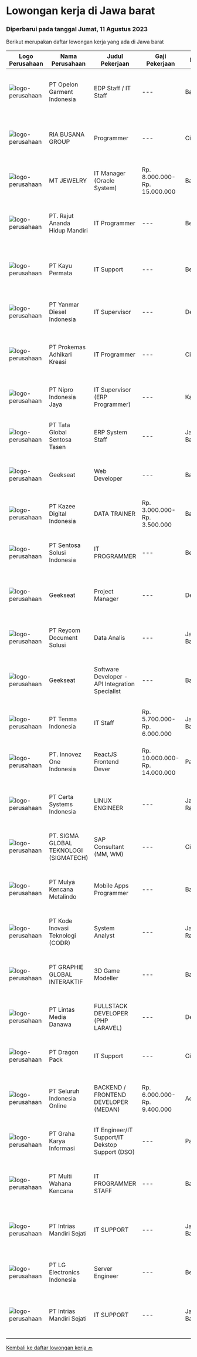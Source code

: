 
  # Lowongan kerja di Jawa barat

  ### Diperbarui pada tanggal Jumat, 11 Agustus 2023

  Berikut merupakan daftar lowongan kerja yang ada di Jawa barat

  |Logo Perusahaan | Nama Perusahaan | Judul Pekerjaan | Gaji Pekerjaan | Lokasi | Deskripsi | Tanggal diunggah | Pranala |
  | -------------- | --------------- | --------------- | --------- | --------- | -------------- | ------- | ----------- |
  |![logo-perusahaan](https://image-service-cdn.seek.com.au/fb2b14d056e78a15d262ca308bd68fd3fef51eab/ee4dce1061f3f616224767ad58cb2fc751b8d2dc)|PT Opelon Garment Indonesia|EDP Staff / IT Staff|---|Bandung|- Jaringan Internet- Kemampuan teknis technical support- Kemampuan teknis desk support- Kemampuan Problem Solving- Kemampuan Komunikasi- Kemampuan...|Kamis, 10 Agustus 2023|https://www.jobstreet.co.id/id/job/edp-staff-it-staff-4434135?token=0~9a7cc980-aac2-4496-b8b7-5aafcf5bfd90&sectionRank=1&jobId=jobstreet-id-job-4434135|
|![logo-perusahaan](https://image-service-cdn.seek.com.au/6f70b67817ed68b5a8fe2e608938e35dafe3658e/ee4dce1061f3f616224767ad58cb2fc751b8d2dc)|RIA BUSANA GROUP|Programmer|---|Cibinong|Tanggung Jawab: Menganalisis kebutuhan sistem aplikasi perusahaan. Membuat Aplikasi Desktop/Web/Android. Membuat flowchart / Business Process aplikasi...|Kamis, 10 Agustus 2023|https://www.jobstreet.co.id/id/job/programmer-4433191?token=0~9a7cc980-aac2-4496-b8b7-5aafcf5bfd90&sectionRank=2&jobId=jobstreet-id-job-4433191|
|![logo-perusahaan](https://image-service-cdn.seek.com.au/c9cf882fcae076817c35a8893920508b4a30b265/ee4dce1061f3f616224767ad58cb2fc751b8d2dc)|MT JEWELRY|IT Manager (Oracle System)|Rp. 8.000.000-Rp. 15.000.000|Bandung|Kualifikasi IT perusahaan kami, meliputi IT Support dengan jobdec instalasi, evaluasi dan peningkatan terhadap tiga objek utama yaitu komputer,...|Kamis, 10 Agustus 2023|https://www.jobstreet.co.id/id/job/it-manager-oracle-system-4434129?token=0~9a7cc980-aac2-4496-b8b7-5aafcf5bfd90&sectionRank=3&jobId=jobstreet-id-job-4434129|
|![logo-perusahaan](https://image-service-cdn.seek.com.au/d33e877da49b26aa0903c26e829031f358150018/ee4dce1061f3f616224767ad58cb2fc751b8d2dc)|PT. Rajut Ananda Hidup Mandiri|IT Programmer|---|Bekasi|Deskripsi PekerjaanResponsibilities:-      Developing application from scratch or existing PHP framework-      Understanding and implement requirement...|Kamis, 10 Agustus 2023|https://www.jobstreet.co.id/id/job/it-programmer-4432474?token=0~9a7cc980-aac2-4496-b8b7-5aafcf5bfd90&sectionRank=4&jobId=jobstreet-id-job-4432474|
|![logo-perusahaan](https://image-service-cdn.seek.com.au/4da3b6432f27c9f8e5b83a4dea8d4a51049c91ab/ee4dce1061f3f616224767ad58cb2fc751b8d2dc)|PT Kayu Permata|IT Support|---|Bekasi|JOBDESK Maintenance PC, Server, Printer, LAN, Internet &amp; CCTV Trouble shoot Update backup sistem Upload Master data SAP KUALIFIKASI Usia maksimal...|Senin, 07 Agustus 2023|https://www.jobstreet.co.id/id/job/it-support-4429570?token=0~9a7cc980-aac2-4496-b8b7-5aafcf5bfd90&sectionRank=5&jobId=jobstreet-id-job-4429570|
|![logo-perusahaan](https://image-service-cdn.seek.com.au/2f7c413b703b68da573e70fa60abb2dd0a6ab822/ee4dce1061f3f616224767ad58cb2fc751b8d2dc)|PT Yanmar Diesel Indonesia|IT Supervisor|---|Depok|Responsibilitiy : Manage activity of IT Section by directing the work of subordinate Maintain the operation of IT system efficiently, provide system...|Selasa, 08 Agustus 2023|https://www.jobstreet.co.id/id/job/it-supervisor-4430195?token=0~9a7cc980-aac2-4496-b8b7-5aafcf5bfd90&sectionRank=6&jobId=jobstreet-id-job-4430195|
|![logo-perusahaan](https://image-service-cdn.seek.com.au/ba0898ce4539c7172bf405ee05ff9d5cba14c6a1/ee4dce1061f3f616224767ad58cb2fc751b8d2dc)|PT Prokemas Adhikari Kreasi|IT Programmer|---|Cikarang|Uraian Pekerjaan Melakukan pengembangan application system / reporting system serta memastikan sesuai dengan kebutuhan perusahaan Membuat dan...|Senin, 07 Agustus 2023|https://www.jobstreet.co.id/id/job/it-programmer-4429131?token=0~9a7cc980-aac2-4496-b8b7-5aafcf5bfd90&sectionRank=7&jobId=jobstreet-id-job-4429131|
|![logo-perusahaan](https://image-service-cdn.seek.com.au/b82a297f2ec245a9a23f1f7ccfcef2f6817a9124/ee4dce1061f3f616224767ad58cb2fc751b8d2dc)|PT Nipro Indonesia Jaya|IT Supervisor (ERP Programmer)|---|Karawang|Job Description:SAP MM, SD, PP, QM, FI, CO. Responsible and providing for technical and functional development support, configuration, enhancement and...|Senin, 07 Agustus 2023|https://www.jobstreet.co.id/id/job/it-supervisor-erp-programmer-4430051?token=0~9a7cc980-aac2-4496-b8b7-5aafcf5bfd90&sectionRank=8&jobId=jobstreet-id-job-4430051|
|![logo-perusahaan](https://image-service-cdn.seek.com.au/1c092fa5e5b61b457e77a23824c2efbc95581326/ee4dce1061f3f616224767ad58cb2fc751b8d2dc)|PT Tata Global Sentosa Tasen|ERP System Staff|---|Jawa Barat|Spesifikasi : Mengerti komputer, diutamakan komputer akuntasi dan ERP System Minimal lulusan D3 Dapat bekerja sama dengan tim dan individu Gesit,...|Rabu, 09 Agustus 2023|https://www.jobstreet.co.id/id/job/erp-system-staff-4432122?token=0~9a7cc980-aac2-4496-b8b7-5aafcf5bfd90&sectionRank=9&jobId=jobstreet-id-job-4432122|
|![logo-perusahaan](https://image-service-cdn.seek.com.au/a94166d692fda70a364e9d5191d7ced8a65f1597/ee4dce1061f3f616224767ad58cb2fc751b8d2dc)|Geekseat|Web Developer|---|Bali|Position Overview: We are seeking a skilled Web Developer with expertise in WordPress to join our team. The ideal candidate will have a strong...|Kamis, 10 Agustus 2023|https://www.jobstreet.co.id/id/job/web-developer-4433630?token=0~9a7cc980-aac2-4496-b8b7-5aafcf5bfd90&sectionRank=10&jobId=jobstreet-id-job-4433630|
|![logo-perusahaan](https://image-service-cdn.seek.com.au/ec74011ac6d90cfe04053effcfea8ebb34a0e3b2/ee4dce1061f3f616224767ad58cb2fc751b8d2dc)|PT Kazee Digital Indonesia|DATA TRAINER|Rp. 3.000.000-Rp. 3.500.000|Bandung|Job DescriptionMelakukan kegiatan pengumpulan data seperti input data, filter data, edit data dari berbagai sumber yang dibutuhkan. Qualification:...|Rabu, 09 Agustus 2023|https://www.jobstreet.co.id/id/job/data-trainer-4432822?token=0~9a7cc980-aac2-4496-b8b7-5aafcf5bfd90&sectionRank=11&jobId=jobstreet-id-job-4432822|
|![logo-perusahaan](https://image-service-cdn.seek.com.au/f4cf521c9977016b033cce4b008973546f0f1f43/ee4dce1061f3f616224767ad58cb2fc751b8d2dc)|PT Sentosa Solusi Indonesia|IT PROGRAMMER|---|Bekasi|Responsibilities: Understanding and implement requirement of business users. Developing, analyzing and managing PHP Web Application and supporting...|Selasa, 08 Agustus 2023|https://www.jobstreet.co.id/id/job/it-programmer-4430992?token=0~9a7cc980-aac2-4496-b8b7-5aafcf5bfd90&sectionRank=12&jobId=jobstreet-id-job-4430992|
|![logo-perusahaan](https://image-service-cdn.seek.com.au/a94166d692fda70a364e9d5191d7ced8a65f1597/ee4dce1061f3f616224767ad58cb2fc751b8d2dc)|Geekseat|Project Manager|---|Denpasar|Position Overview: We are seeking an experienced Project Manager with a strong background in implementing and managing Odoo ERP (Enterprise Resource...|Kamis, 10 Agustus 2023|https://www.jobstreet.co.id/id/job/project-manager-4433645?token=0~9a7cc980-aac2-4496-b8b7-5aafcf5bfd90&sectionRank=13&jobId=jobstreet-id-job-4433645|
|![logo-perusahaan](https://image-service-cdn.seek.com.au/02dae94f6eb782fa938bf642ce7d40db12319b7c/ee4dce1061f3f616224767ad58cb2fc751b8d2dc)|PT Reycom Document Solusi|Data Analis|---|Jawa Barat|Kualifikasi : Usia Max 35 Tahun Pendidikan Terakhir : D3 / S1 Keperawatan/kebidana/Kesehatan Masyarakat Memiliki pengalaman Klaim Analis TPA/Asuransi...|Selasa, 08 Agustus 2023|https://www.jobstreet.co.id/id/job/data-analis-4431418?token=0~9a7cc980-aac2-4496-b8b7-5aafcf5bfd90&sectionRank=14&jobId=jobstreet-id-job-4431418|
|![logo-perusahaan](https://image-service-cdn.seek.com.au/961432dbd4f6f598e568bbe95a11411dce0703c4/ee4dce1061f3f616224767ad58cb2fc751b8d2dc)|Geekseat|Software Developer - API Integration Specialist|---|Bali|Position Overview: We are seeking a highly skilled Software Developer with extensive expertise in API-first development frameworks and a deep...|Kamis, 10 Agustus 2023|https://www.jobstreet.co.id/id/job/software-developer-api-integration-specialist-4433664?token=0~9a7cc980-aac2-4496-b8b7-5aafcf5bfd90&sectionRank=15&jobId=jobstreet-id-job-4433664|
|![logo-perusahaan](https://image-service-cdn.seek.com.au/6883ae8049f3e2d1362d47029dcca8086f5d8f85/ee4dce1061f3f616224767ad58cb2fc751b8d2dc)|PT Tenma Indonesia|IT Staff|Rp. 5.700.000-Rp. 6.000.000|Jawa Barat|Persyaratan : Usia maks. 35 tahun Memiliki pengalaman dibidang IT min. 2 tahun Lulusan D3/S1 dengan jurusan Teknik Komputer (TI / SI) Bisa berbahasa...|Kamis, 03 Agustus 2023|https://www.jobstreet.co.id/id/job/it-staff-4426472?token=0~9a7cc980-aac2-4496-b8b7-5aafcf5bfd90&sectionRank=16&jobId=jobstreet-id-job-4426472|
|![logo-perusahaan](https://image-service-cdn.seek.com.au/5ac1ce894c015b4831ba1d1458ad5a1b4e630a93/ee4dce1061f3f616224767ad58cb2fc751b8d2dc)|PT. Innovez One Indonesia|ReactJS Frontend Dever|Rp. 10.000.000-Rp. 14.000.000|Papua|Innovez One is a tech innovator in the maritime sector, transforming maritime sector through digitalisation and AI powered solutions in solving...|Selasa, 08 Agustus 2023|https://www.jobstreet.co.id/id/job/reactjs-frontend-dever-4431326?token=0~9a7cc980-aac2-4496-b8b7-5aafcf5bfd90&sectionRank=17&jobId=jobstreet-id-job-4431326|
|![logo-perusahaan](https://image-service-cdn.seek.com.au/eb8597ec5a0cbc675c6b31cc263c6646093b5f5c/ee4dce1061f3f616224767ad58cb2fc751b8d2dc)|PT Certa Systems Indonesia|LINUX ENGINEER|---|Jakarta Raya|ROLE Becoming root on other people’s servers. RESPONSIBILITIES Architecting high-level and low-level design of Linux-based, open source system...|Selasa, 08 Agustus 2023|https://www.jobstreet.co.id/id/job/linux-engineer-4431164?token=0~9a7cc980-aac2-4496-b8b7-5aafcf5bfd90&sectionRank=18&jobId=jobstreet-id-job-4431164|
|![logo-perusahaan](https://image-service-cdn.seek.com.au/7f5820662b3590c2231782c29931979332943e74/ee4dce1061f3f616224767ad58cb2fc751b8d2dc)|PT. SIGMA GLOBAL TEKNOLOGI (SIGMATECH)|SAP Consultant (MM, WM)|---|Cikarang|REQUIREMENTS: Bachelor's degree in Computer Science, Industrial Engineering or a related field. Minimum 1 year experience in using SAP MM or WM...|Kamis, 10 Agustus 2023|https://www.jobstreet.co.id/id/job/sap-consultant-mm-wm-4433698?token=0~9a7cc980-aac2-4496-b8b7-5aafcf5bfd90&sectionRank=19&jobId=jobstreet-id-job-4433698|
|![logo-perusahaan](https://image-service-cdn.seek.com.au/9b30f00e5d44221643d2b46b334a39edb1dbf377/ee4dce1061f3f616224767ad58cb2fc751b8d2dc)|PT Mulya Kencana Metalindo|Mobile Apps Programmer|---|Bandung|Kualifikasi :- Usia maksimal 32 tahun- Pendidikan minimal D3 (Jurusan Teknik Informatika, teknik Komputer, Sistem Informasi)- Berpengalaman sebagai...|Selasa, 08 Agustus 2023|https://www.jobstreet.co.id/id/job/mobile-apps-programmer-4431257?token=0~9a7cc980-aac2-4496-b8b7-5aafcf5bfd90&sectionRank=20&jobId=jobstreet-id-job-4431257|
|![logo-perusahaan](https://image-service-cdn.seek.com.au/6d97a4ffe0f325e8e84b260a2064eead4009eff7/ee4dce1061f3f616224767ad58cb2fc751b8d2dc)|PT Kode Inovasi Teknologi (CODR)|System Analyst|---|Jakarta Raya|- Conduct business and user requirements analysis- Develop, analyze, prioritize, and organize requirement specifications, data mapping, diagrams, and...|Senin, 07 Agustus 2023|https://www.jobstreet.co.id/id/job/system-analyst-4428931?token=0~9a7cc980-aac2-4496-b8b7-5aafcf5bfd90&sectionRank=21&jobId=jobstreet-id-job-4428931|
|![logo-perusahaan](https://image-service-cdn.seek.com.au/4cf2a680e40684f2c1e45f1d04725525a26ebc67/ee4dce1061f3f616224767ad58cb2fc751b8d2dc)|PT GRAPHIE GLOBAL INTERAKTIF|3D Game Modeller|---|Bali|Job Responsibilities: Creating 3D Model character for game Smoothing a 3D file Editing 3D File UV Unwrap texturing Humanoid Rigging Required Software...|Senin, 07 Agustus 2023|https://www.jobstreet.co.id/id/job/3d-game-modeller-4429943?token=0~9a7cc980-aac2-4496-b8b7-5aafcf5bfd90&sectionRank=22&jobId=jobstreet-id-job-4429943|
|![logo-perusahaan](https://image-service-cdn.seek.com.au/f016daeca73ea64e27964850a436d6599eb2f15e/ee4dce1061f3f616224767ad58cb2fc751b8d2dc)|PT Lintas Media Danawa|FULLSTACK DEVELOPER (PHP LARAVEL)|---|Depok|Persyaratan: HTML, JavaScript, CSS, PHP, Laravel Memiliki skill komunikasi yang baik Experience dengan pembuatan API Experience dengan database...|Senin, 07 Agustus 2023|https://www.jobstreet.co.id/id/job/fullstack-developer-php-laravel-4429073?token=0~9a7cc980-aac2-4496-b8b7-5aafcf5bfd90&sectionRank=23&jobId=jobstreet-id-job-4429073|
|![logo-perusahaan](https://image-service-cdn.seek.com.au/f946b17c4740aea1fc2823841d68bdb55818af91/ee4dce1061f3f616224767ad58cb2fc751b8d2dc)|PT Dragon Pack|IT Support|---|Cileungsi|Kualifikasi : Usia maksimal 35 tahun Pendidikan minimal SMK atau sederajat Memiliki pengalaman IT Support minimal 2 tahun Deskripsi Pekerjaan :...|Rabu, 02 Agustus 2023|https://www.jobstreet.co.id/id/job/it-support-4424927?token=0~9a7cc980-aac2-4496-b8b7-5aafcf5bfd90&sectionRank=24&jobId=jobstreet-id-job-4424927|
|![logo-perusahaan](https://image-service-cdn.seek.com.au/c768f0670f8f8212da7de609b6af9d0b2e5134cc/ee4dce1061f3f616224767ad58cb2fc751b8d2dc)|PT Seluruh Indonesia Online|BACKEND / FRONTEND DEVELOPER (MEDAN)|Rp. 6.000.000-Rp. 9.400.000|Aceh|Memiliki pengalaman leadership sebagai Manager sebelumnya.Back End Engineer1. Memiliki pengalaman dalam membangun RESTful APIs2. Menguasai bahasa...|Sabtu, 05 Agustus 2023|https://www.jobstreet.co.id/id/job/backend-frontend-developer-medan-4428232?token=0~9a7cc980-aac2-4496-b8b7-5aafcf5bfd90&sectionRank=25&jobId=jobstreet-id-job-4428232|
|![logo-perusahaan](https://image-service-cdn.seek.com.au/c318dd0b699c6160d2411e7473745c289633be44/ee4dce1061f3f616224767ad58cb2fc751b8d2dc)|PT Graha Karya Informasi|IT Engineer/IT Support/IT Dekstop Support (DSO)|---|Papua|Requirements:1. Minimum 6 Months as an IT Support (Fresh Graduate are welcome to apply)2. Bachelor's Degree in Computer/ IT or equivalent3. Have...|Rabu, 02 Agustus 2023|https://www.jobstreet.co.id/id/job/it-engineer-it-support-it-dekstop-support-dso-4425201?token=0~9a7cc980-aac2-4496-b8b7-5aafcf5bfd90&sectionRank=26&jobId=jobstreet-id-job-4425201|
|![logo-perusahaan](https://image-service-cdn.seek.com.au/8a21d582e50f0d132f214ae36bd88b23e5a42b73/ee4dce1061f3f616224767ad58cb2fc751b8d2dc)|PT Multi Wahana Kencana|IT PROGRAMMER STAFF|---|Bandung|Deskripsi pekerjaan: Menerima, memprioritaskan, dan menyelesaikan permintaan bantuan IT. Instalasi dan software maintenance. Membuat aplikasi baik itu...|Kamis, 03 Agustus 2023|https://www.jobstreet.co.id/id/job/it-programmer-staff-4426557?token=0~9a7cc980-aac2-4496-b8b7-5aafcf5bfd90&sectionRank=27&jobId=jobstreet-id-job-4426557|
|![logo-perusahaan](https://image-service-cdn.seek.com.au/1ab62fab24a0c7c2dadf1504055e31465975936f/ee4dce1061f3f616224767ad58cb2fc751b8d2dc)|PT Intrias Mandiri Sejati|IT SUPPORT|---|Jawa Barat|TUGAS &amp; TANGGUNG JAWAB  Memonitor penanganan masalah (problem).  Memonitor ketersediaan dan kesiapan system yaitu dengan daily check up system dan...|Selasa, 08 Agustus 2023|https://www.jobstreet.co.id/id/job/it-support-1036632328?token=0~9a7cc980-aac2-4496-b8b7-5aafcf5bfd90&sectionRank=28&jobId=jobstreet-id-job-1036632328|
|![logo-perusahaan](https://image-service-cdn.seek.com.au/eb4cc8f79c9f0232ec1921952f10057fed8a8d20/ee4dce1061f3f616224767ad58cb2fc751b8d2dc)|PT LG Electronics Indonesia|Server Engineer|---|Bekasi|Job Description : Configure and managing servers of Operation System (Windows Server STD 2012, 2016 &amp; 2021, Red Hat Enterprise, Ubuntu) Designing...|Kamis, 03 Agustus 2023|https://www.jobstreet.co.id/id/job/server-engineer-4425572?token=0~9a7cc980-aac2-4496-b8b7-5aafcf5bfd90&sectionRank=29&jobId=jobstreet-id-job-4425572|
|![logo-perusahaan](https://image-service-cdn.seek.com.au/1ab62fab24a0c7c2dadf1504055e31465975936f/ee4dce1061f3f616224767ad58cb2fc751b8d2dc)|PT Intrias Mandiri Sejati|IT SUPPORT|---|Jawa Barat|TUGAS &amp; TANGGUNG JAWAB - Memonitor penanganan masalah (problem). - Memonitor ketersediaan dan kesiapan system yaitu dengan daily check up system...|Selasa, 08 Agustus 2023|https://www.jobstreet.co.id/id/job/it-support-1036632576?token=0~9a7cc980-aac2-4496-b8b7-5aafcf5bfd90&sectionRank=30&jobId=jobstreet-id-job-1036632576|


  [Kembali ke daftar lowongan kerja 🔙](../README.md#daftar-lowongan-kerja)
  